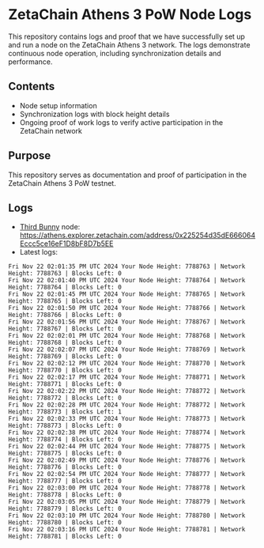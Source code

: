# ZetaChain Athens 3 PoW Node Logs
This repository contains logs and proof that we have successfully set up and run a node on the ZetaChain Athens 3 network. The logs demonstrate continuous node operation, including synchronization details and performance.

## Contents
- Node setup information
- Synchronization logs with block height details
- Ongoing proof of work logs to verify active participation in the ZetaChain network

## Purpose
This repository serves as documentation and proof of participation in the ZetaChain Athens 3 PoW testnet.

## Logs

- [Third Bunny](https://thirdbunny.xyz/) node: https://athens.explorer.zetachain.com/address/0x225254d35dE666064Eccc5ce16eF1D8bF8D7b5EE
- Latest logs:
```
Fri Nov 22 02:01:35 PM UTC 2024 Your Node Height: 7788763 | Network Height: 7788763 | Blocks Left: 0
Fri Nov 22 02:01:40 PM UTC 2024 Your Node Height: 7788764 | Network Height: 7788764 | Blocks Left: 0
Fri Nov 22 02:01:45 PM UTC 2024 Your Node Height: 7788765 | Network Height: 7788765 | Blocks Left: 0
Fri Nov 22 02:01:50 PM UTC 2024 Your Node Height: 7788766 | Network Height: 7788766 | Blocks Left: 0
Fri Nov 22 02:01:56 PM UTC 2024 Your Node Height: 7788767 | Network Height: 7788767 | Blocks Left: 0
Fri Nov 22 02:02:01 PM UTC 2024 Your Node Height: 7788768 | Network Height: 7788768 | Blocks Left: 0
Fri Nov 22 02:02:07 PM UTC 2024 Your Node Height: 7788769 | Network Height: 7788769 | Blocks Left: 0
Fri Nov 22 02:02:12 PM UTC 2024 Your Node Height: 7788770 | Network Height: 7788770 | Blocks Left: 0
Fri Nov 22 02:02:17 PM UTC 2024 Your Node Height: 7788771 | Network Height: 7788771 | Blocks Left: 0
Fri Nov 22 02:02:22 PM UTC 2024 Your Node Height: 7788772 | Network Height: 7788772 | Blocks Left: 0
Fri Nov 22 02:02:28 PM UTC 2024 Your Node Height: 7788772 | Network Height: 7788773 | Blocks Left: 1
Fri Nov 22 02:02:33 PM UTC 2024 Your Node Height: 7788773 | Network Height: 7788773 | Blocks Left: 0
Fri Nov 22 02:02:38 PM UTC 2024 Your Node Height: 7788774 | Network Height: 7788774 | Blocks Left: 0
Fri Nov 22 02:02:44 PM UTC 2024 Your Node Height: 7788775 | Network Height: 7788775 | Blocks Left: 0
Fri Nov 22 02:02:49 PM UTC 2024 Your Node Height: 7788776 | Network Height: 7788776 | Blocks Left: 0
Fri Nov 22 02:02:54 PM UTC 2024 Your Node Height: 7788777 | Network Height: 7788777 | Blocks Left: 0
Fri Nov 22 02:03:00 PM UTC 2024 Your Node Height: 7788778 | Network Height: 7788778 | Blocks Left: 0
Fri Nov 22 02:03:05 PM UTC 2024 Your Node Height: 7788779 | Network Height: 7788779 | Blocks Left: 0
Fri Nov 22 02:03:10 PM UTC 2024 Your Node Height: 7788780 | Network Height: 7788780 | Blocks Left: 0
Fri Nov 22 02:03:16 PM UTC 2024 Your Node Height: 7788781 | Network Height: 7788781 | Blocks Left: 0
```
